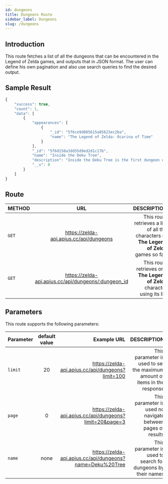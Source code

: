 ```yaml
---
id: dungeons
title: Dungeons Route
sidebar_label: Dungeons
slug: /dungeons
---
```


## Introduction

This route fetches a list of all the dungeons that can be encountered in the Legend of Zelda games, and outputs that in JSON format. The user can define his own pagination and also use search queries to find the desired output. 

## Sample Result

```javascript
{
    "success": true,
    "count": 1,
    "data": [
        {
            "appearances": [
                {
                    "_id": "5f6ce9d805615a85623ec2ba",
                    "name": "The Legend of Zelda: Ocarina of Time"
                }
            ],
            "_id": "5f6d158a3dd55d9ed2d1c17b",
            "name": "Inside the Deku Tree",
            "description": "Inside the Deku Tree is the first dungeon of...",
            "__v": 0
        }
    ]
}
```


## Route

| METHOD        |      URL      |   DESCRIPTION |
| ------------- | :-----------: | -----: |
| `GET`         | https://zelda-api.apius.cc/api/dungeons | This route retrieves a list of all the characters of **The Legend of Zelda** games so far. |
| `GET`         | https://zelda-api.apius.cc/api/dungeons/:dungeon_id | This route retrieves one **The Legend of Zelda** character using its ID. |

## Parameters

This route supports the following parameters:

| Parameter        |      default value      | Example URL |  DESCRIPTION |
| ------------- | :-----------: | -----: |  -----: |
| `limit`        | 20 | https://zelda-api.apius.cc/api/dungeons?limit=100 | This parameter is used to set the maximum amount of items in the response |
| `page`         | 0 | https://zelda-api.apius.cc/api/dungeons?limit=20&page=3 | This parameter is used no navigate between pages of results |
| `name`         | none | https://zelda-api.apius.cc/api/dungeons?name=Deku%20Tree  | This parameter is used to search for dungeons by their names |
